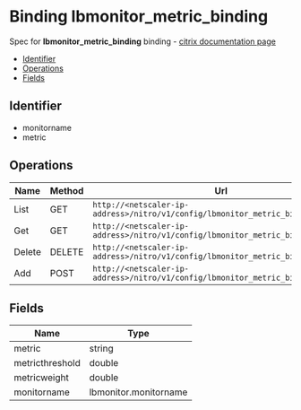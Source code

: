 # Binding lbmonitor_metric_binding

Spec for **lbmonitor_metric_binding** binding - [citrix documentation page](https://developer-docs.citrix.com/projects/netscaler-nitro-api/en/11.0/configuration/load-balancing/lbmonitor_metric_binding/lbmonitor_metric_binding/)

- [Identifier](#identifier)
- [Operations](#operations)
- [Fields](#fields)

## Identifier

- monitorname
- metric

## Operations

| Name | Method | Url |
|----|----|----|
| List | GET | `http://<netscaler-ip-address>/nitro/v1/config/lbmonitor_metric_binding` |
| Get | GET | `http://<netscaler-ip-address>/nitro/v1/config/lbmonitor_metric_binding/<name>` |
| Delete | DELETE | `http://<netscaler-ip-address>/nitro/v1/config/lbmonitor_metric_binding/<name>` |
| Add | POST | `http://<netscaler-ip-address>/nitro/v1/config/lbmonitor_metric_binding` |

## Fields

| Name | Type |
|----|----|
| metric | string |
| metricthreshold | double |
| metricweight | double |
| monitorname | lbmonitor.monitorname |

